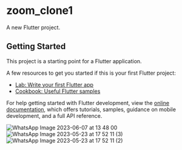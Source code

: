 # zoom_clone1

A new Flutter project.

## Getting Started

This project is a starting point for a Flutter application.

A few resources to get you started if this is your first Flutter project:

- [Lab: Write your first Flutter app](https://docs.flutter.dev/get-started/codelab)
- [Cookbook: Useful Flutter samples](https://docs.flutter.dev/cookbook)

For help getting started with Flutter development, view the
[online documentation](https://docs.flutter.dev/), which offers tutorials,
samples, guidance on mobile development, and a full API reference.

![WhatsApp Image 2023-06-07 at 13 48 00](https://github.com/Vijayprakashjangid/Zoom-clone-with-flutter-and-firebase/assets/87078252/7402dfac-b37c-4e44-8a0a-41bfce835a47)
![WhatsApp Image 2023-05-23 at 17 52 11 (3)](https://github.com/Vijayprakashjangid/Zoom-clone-with-flutter-and-firebase/assets/87078252/58966a96-2317-46c6-b074-cd3f66b70b7a)
![WhatsApp Image 2023-05-23 at 17 52 11 (2)](https://github.com/Vijayprakashjangid/Zoom-clone-with-flutter-and-firebase/assets/87078252/d87b0003-2a65-4a9e-952c-fae4b2228a00)
